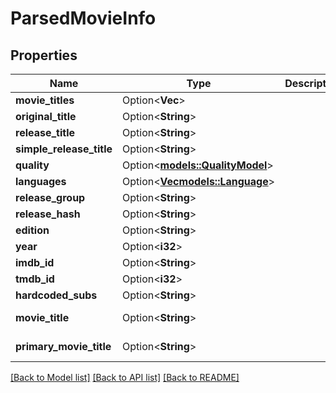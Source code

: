 # ParsedMovieInfo

## Properties

Name | Type | Description | Notes
------------ | ------------- | ------------- | -------------
**movie_titles** | Option<**Vec<String>**> |  | [optional]
**original_title** | Option<**String**> |  | [optional]
**release_title** | Option<**String**> |  | [optional]
**simple_release_title** | Option<**String**> |  | [optional]
**quality** | Option<[**models::QualityModel**](QualityModel.md)> |  | [optional]
**languages** | Option<[**Vec<models::Language>**](Language.md)> |  | [optional]
**release_group** | Option<**String**> |  | [optional]
**release_hash** | Option<**String**> |  | [optional]
**edition** | Option<**String**> |  | [optional]
**year** | Option<**i32**> |  | [optional]
**imdb_id** | Option<**String**> |  | [optional]
**tmdb_id** | Option<**i32**> |  | [optional]
**hardcoded_subs** | Option<**String**> |  | [optional]
**movie_title** | Option<**String**> |  | [optional][readonly]
**primary_movie_title** | Option<**String**> |  | [optional][readonly]

[[Back to Model list]](../README.md#documentation-for-models) [[Back to API list]](../README.md#documentation-for-api-endpoints) [[Back to README]](../README.md)


